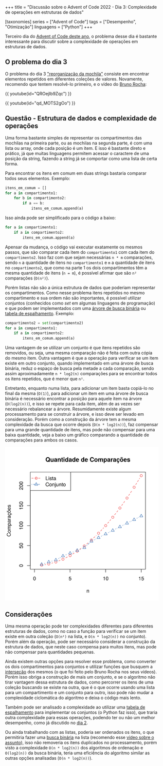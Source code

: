 +++
title = "Discussão sobre o Advent of Code 2022 - Dia 3: Complexidade de operações em estruturas de dados"

[taxonomies]
series = ["Advent of Code"]
tags = ["Desempenho", "Otimização"]
linguagens = ["Python"]
+++

Terceiro dia do [Advent of Code deste ano](https://adventofcode.com/2022), o problema desse dia é bastante interessante para discutir sobre a complexidade de operações em estruturas de dados.

## O problema do dia 3

O problema do dia 3 ["reorganização da mochila"](https://adventofcode.com/2022/day/3) consiste em encontrar elementos repetidos em diferentes coleções de valores. Novamente, recomendo que tentem resolvê-lo primeiro, e o vídeo do [Bruno Rocha](https://twitter.com/rochacbruno):

{{ youtube(id="QROejIb9Zqc") }}

{{ youtube(id="qd_MOTS2gOo") }}

## Questão - Estrutura de dados e complexidade de operações

Uma forma bastante simples de representar os compartimentos das mochilas na primeira parte, ou as mochilas na segunda parte, é com uma lista ou array, onde cada posição é um item. E isso é bastante direto e prático, já que muitas linguagens permitem acessar o caractere de uma posição da string, fazendo a string já se comportar como uma lista de certa forma.

Para encontrar os itens em comum em duas strings bastaria comparar todos seus elementos. Exemplo:

```python
itens_em_comum = []
for a in compartimento1:
    for b in compartimento2:
        if a == b:
            itens_em_comum.append(a)
```

Isso ainda pode ser simplificado para o código a baixo:

```python
for a in compartimento1:
    if a in compartimento2:
        itens_em_comum.append(a)
```

Apensar da mudança, o código vai executar exatamente os mesmos passos, que são comparar cada item do `compartimento1` com cada item do `compartimento2`. Isso faz com que sejam necessárias `n * m` comparações, sendo `n` a quantidade de itens no `compartimento1` e `m` a quantidade de itens no `compartimento2`, que como na parte 1 os dois compartimentos têm a mesma quantidade de itens (`n = m`), é possível afirmar que são `n²` comparações (`O(n²)`).

Porém listas não são a única estrutura de dados que poderiam representar os compartimentos. Como nesse problema itens repetidos no mesmo compartimento e sua ordem não são importantes, é possível utilizar conjuntos (conhecidos como *set* em algumas linguagens de programação) e que podem ser implementados com uma [árvore de busca binária](https://pt.wikipedia.org/wiki/%C3%81rvore_bin%C3%A1ria_de_busca) ou [tabela de espalhamento](https://pt.wikipedia.org/wiki/Tabela_de_dispers%C3%A3o). Exemplo:

```python
compartimento2 = set(compartimento2)
for a in compartimento1:
    if a in compartimento2:
        itens_em_comum.append(a)
```

Uma vantagem de se utilizar um conjunto é que itens repetidos são removidos, ou seja, uma mesma comparação não é feita com outra cópia do mesmo item. Outra vantagem é que a operação para verificar se um item existe em outro conjunto, quando implementado em uma árvore de busca binária, reduz o espaço de busca pela metade a cada comparação, sendo assim aproximadamente `n * log2(n)` comparações para se encontrar todos os itens repetidos, que é menor que `n²`.

Entretanto, enquanto numa lista, para adicionar um item basta copiá-lo no final da mesma (`O(1)`), para adicionar um item em uma árvore de busca binária é necessário encontrar a posição para aquele item na árvore (`O(log2(n))`), e isso se repete para cada item, além de as vezes ser necessário rebalancear a árvore. Resumidamente existe algum processamento para se construir a árvore, e isso deve ser levado em consideração. Porém como a construção da árvore tem a mesma complexidade da busca que ocorre depois (`O(n * log2(n))`), faz compensar para uma grande quantidade de itens, mas pode não compensar para uma baixa quantidade, veja a baixo um gráfico comparando a quantidade de comparações para ambos os casos.

![Gráfico da quantidade de comparações](comparacoes.svg)

## Considerações

Uma mesma operação pode ter complexidades diferentes para diferentes estruturas de dados, como no caso a função para verificar se um item existe em outra coleção (`O(n²)` na lista, e `O(n * log2(n))` no conjunto). Porém além da operação, pode ser necessário considerar a construção da estrutura de dados, que neste caso compensa para muitos itens, mas pode não compensar para quantidades pequenas.

Ainda existem outras opções para resolver esse problema, como converter os dois compartimentos para conjuntos e utilizar funções que busquem a [interseção](https://pt.wikipedia.org/wiki/Interse%C3%A7%C3%A3o) dos mesmos (o que foi feito pelo Bruno Rocha nos seus vídeos). Porém isso obriga a construção de mais um conjunto, e se o algoritmo não tirar vantagem dessa estrutura de dados, como percorrer os itens de uma coleção buscando se existe na outra, que é o que ocorre usando uma lista para um compartimento e um conjunto para outro, isso pode não mudar a complexidade ciclomática do algoritmo e deixa o código mais lento.

Também pode ser analisado a complexidade ao utilizar uma [tabela de espalhamento](https://pt.wikipedia.org/wiki/Tabela_de_dispers%C3%A3o) para implementar os conjuntos (o Python faz isso), que traria outra complexidade para essas operações, podendo ter ou não um melhor desempenho, como já discutido no [dia 2](@/2022-12-02-advent-of-code-2022-dia-02/index.md).

Ou ainda trabalhando com as listas, poderia ser ordenados os itens, o que permitiria fazer uma [busca binária](https://pt.wikipedia.org/wiki/Pesquisa_bin%C3%A1ria) na lista (recomendo esse [vídeo sobre o assunto](https://www.youtube.com/watch?v=JNXE4lbwIZs)), isso não removeria os itens duplicados no processamento, porém visto a complexidade `O(n * log2(n))` dos algoritmos de ordenação e `O(log2(n))` da busca binária, teria uma eficiência do algoritmo similar as outras opções analisadas (`O(n * log2(n))`).
